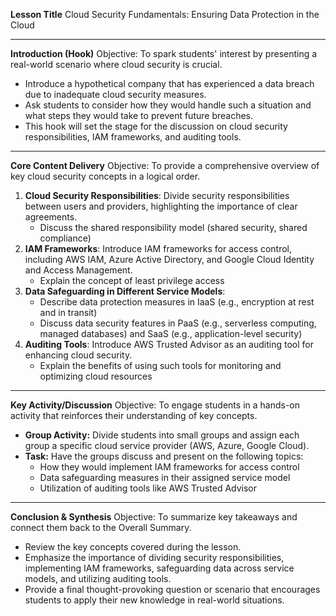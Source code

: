 **Lesson Title**
Cloud Security Fundamentals: Ensuring Data Protection in the Cloud

---

**Introduction (Hook)**
Objective: To spark students' interest by presenting a real-world scenario where cloud security is crucial.

*   Introduce a hypothetical company that has experienced a data breach due to inadequate cloud security measures.
*   Ask students to consider how they would handle such a situation and what steps they would take to prevent future breaches.
*   This hook will set the stage for the discussion on cloud security responsibilities, IAM frameworks, and auditing tools.

---

**Core Content Delivery**
Objective: To provide a comprehensive overview of key cloud security concepts in a logical order.

1.  **Cloud Security Responsibilities**: Divide security responsibilities between users and providers, highlighting the importance of clear agreements.
    *   Discuss the shared responsibility model (shared security, shared compliance)
2.  **IAM Frameworks**: Introduce IAM frameworks for access control, including AWS IAM, Azure Active Directory, and Google Cloud Identity and Access Management.
    *   Explain the concept of least privilege access
3.  **Data Safeguarding in Different Service Models**:
    *   Describe data protection measures in IaaS (e.g., encryption at rest and in transit)
    *   Discuss data security features in PaaS (e.g., serverless computing, managed databases) and SaaS (e.g., application-level security)
4.  **Auditing Tools**: Introduce AWS Trusted Advisor as an auditing tool for enhancing cloud security.
    *   Explain the benefits of using such tools for monitoring and optimizing cloud resources

---

**Key Activity/Discussion**
Objective: To engage students in a hands-on activity that reinforces their understanding of key concepts.

*   **Group Activity:** Divide students into small groups and assign each group a specific cloud service provider (AWS, Azure, Google Cloud).
*   **Task:** Have the groups discuss and present on the following topics:
    *   How they would implement IAM frameworks for access control
    *   Data safeguarding measures in their assigned service model
    *   Utilization of auditing tools like AWS Trusted Advisor

---

**Conclusion & Synthesis**
Objective: To summarize key takeaways and connect them back to the Overall Summary.

*   Review the key concepts covered during the lesson.
*   Emphasize the importance of dividing security responsibilities, implementing IAM frameworks, safeguarding data across service models, and utilizing auditing tools.
*   Provide a final thought-provoking question or scenario that encourages students to apply their new knowledge in real-world situations.